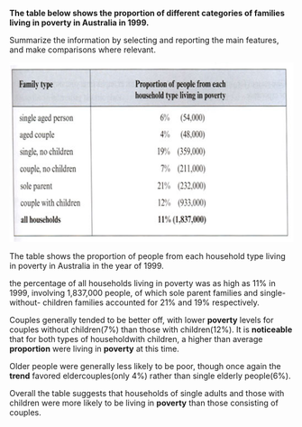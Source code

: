 **The table below shows the proportion of different categories of families living in poverty in Australia in 1999.**

Summarize the information by selecting and reporting the main features, and make comparisons where relevant.

![](/assets/4-1.jpg)

The table shows the proportion of people from each household type living in poverty in Australia in the year of 1999.

the percentage of all households living in poverty was as high as 11% in 1999, involving 1,837,000 people, of which sole parent families and single-without- children families accounted for 21% and 19% respectively.

Couples generally tended to be better off, with lower **poverty** levels for couples without children\(7%\) than those with children\(12%\). It is **noticeable** that for both types of householdwith children, a higher than average **proportion** were living in **poverty** at this time.

Older people were generally less likely to be poor, though once again the **trend** favored eldercouples\(only 4%\) rather than single elderly people\(6%\).

Overall the table suggests that households of single adults and those with children were more likely to be living in **poverty** than those consisting of couples.


